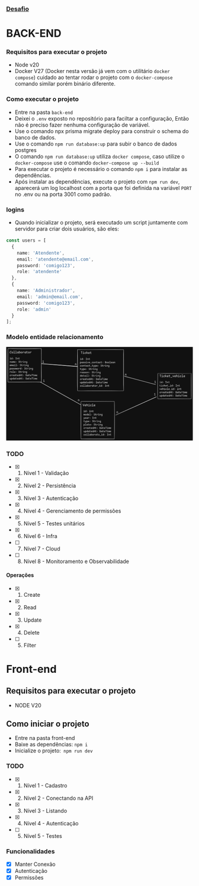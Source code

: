 ### [Desafio](https://github.com/comigotech/avaliacao-candidatos-fullstack)


# BACK-END
### Requisitos para executar o projeto
- Node v20
- Docker V27 (Docker nesta versão já vem com o utilitário `docker compose`) cuidado ao tentar rodar o projeto com o `docker-compose` comando similar porém binário diferente.

### Como executar o projeto

- Entre na pasta `back-end`
- Deixei o `.env` exposto no repositório para faciltar a configuração, Então não é preciso fazer nenhuma configuração de variável.
- Use o comando npx prisma migrate deploy para construir o schema do banco de dados.
- Use o comando ``npm run database:up`` para subir o banco de dados postgres
- O comando ``npm run database:up`` utiliza `docker compose`, caso utilize o `docker-compose` use o comando `docker-compose up --build`
- Para executar o projeto é necessário o comando `npm i` para instalar as dependências.
- Após instalar as dependências, execute o projeto com `npm run dev`, aparecerá um log localhost com a porta que foi definida na variável `PORT` no .env ou na porta 3001 como padrão.

### logins
- Quando inicializar o projeto, será executado um script juntamente com servidor para criar dois usuários, são eles:   
```typescript
const users = [
  {
    name: 'Atendente',
    email: 'atendente@email.com',
    password: 'comigo123',
    role: 'atendente'
  },
  {
    name: 'Administrador',
    email: 'admin@email.com',
    password: 'comigo123',
    role: 'admin'
  }
];
```
 
### Modelo entidade relacionamento

 ![ER](./diagram.png "Logotipo do Projeto")

### TODO
- [x] 1. Nível 1 - Validação
- [x] 2. Nível 2 - Persistência
- [x] 3. Nível 3 - Autenticação
- [x] 4. Nível 4 - Gerenciamento de permissões
- [x] 5. Nível 5 - Testes unitários
- [x] 6. Nível 6 - Infra
- [ ] 7. Nível 7 - Cloud
- [ ] 8. Nível 8 - Monitoramento e Observabilidade


#### Operações

- [x] 1. Create
- [x] 2. Read
- [x] 3. Update
- [x] 4. Delete
- [ ] 5. Filter


# Front-end

## Requisitos para executar o projeto

- NODE V20

## Como iniciar o projeto

- Entre na pasta front-end
- Baixe as dependências: `npm i`
- Inicialize o projeto:` npm run dev`

### TODO
- [x] 1. Nível 1 - Cadastro
- [x] 2. Nível 2 - Conectando na API
- [x] 3. Nível 3 - Listando
- [x] 4. Nível 4 - Autenticação
- [ ] 5. Nível 5 - Testes 

### Funcionalidades

- [x] Manter Conexão
- [x] Autenticação
- [x] Permissões